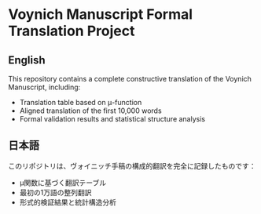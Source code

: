 # Voynich Manuscript Formal Translation Project

## English
This repository contains a complete constructive translation of the Voynich Manuscript, including:

- Translation table based on μ-function
- Aligned translation of the first 10,000 words
- Formal validation results and statistical structure analysis

## 日本語
このリポジトリは、ヴォイニッチ手稿の構成的翻訳を完全に記録したものです：

- μ関数に基づく翻訳テーブル
- 最初の1万語の整列翻訳
- 形式的検証結果と統計構造分析

